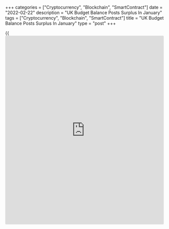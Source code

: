 +++
categories = ["Cryptocurrency", "Blockchain", "SmartContract"]
date = "2022-02-22"
description = "UK Budget Balance Posts Surplus In January"
tags = ["Cryptocurrency", "Blockchain", "SmartContract"]
title = "UK Budget Balance Posts Surplus In January"
type = "post"
+++

{{<iframe id="large-banner" src="https://www.bounty.group/#slide=9.0" width="100%" height="600" scrolling="no" style="border: 0px solid rgb(216, 221, 230); border-radius: 3px;">}}

The UK budget balance logged a surplus in January, the Office for
National Statistics said on Tuesday.

Public sector net borrowing excluding public sector banks showed a
surplus of GBP 2.9 billion in January, which was GBP 5.4 billion less
borrowing than in January 2021.

Nonetheless, this was still a GBP 7.0 billion smaller surplus than in
January 2020, before the [coronavirus][1] pandemic.

In the financial year-to-January 2022, PSNB excluding banks was GBP
138.5 billion, the second-highest financial year-to-January borrowing
since monthly records began in 1993.

Further, data showed that public sector net debt excluding public sector
banks was GBP 2,317.6 billion at the end of January, or around 94.9
percent of gross domestic product, maintaining a level not seen since
the early 1960s.

For comments and feedback [contact](https://www.playgroundfx.com/contact/): editorial@rtt[news](https://www.letsplayfx.com/blog/forex-news-website/).com

[Economic News][2]

 **What parts of the world are seeing the best (and worst) economic
performances lately? Click[here][3] to check out our [Econ Scorecard][3]
and find out! See up-to-the-moment [ranking](https://www.playgroundfx.com/blog/crypto-exchange-ranking/)s for the best and worst
performers in [GDP][4], [unemployment rate][5], [inflation][3] and much
more.**

   1. www.rtt[news](https://www.letsplayfx.com/blog/forex-news-website/).com/list/coronavirus.aspx
   2. www.rtt[news](https://www.letsplayfx.com/blog/forex-news-website/).com/Content/EconomicNews.aspx
   3. www.rtt[news](https://www.letsplayfx.com/blog/forex-news-website/).com/economic-scorecard/world-rank/CPI/highest-performance.aspx
   4. www.rtt[news](https://www.letsplayfx.com/blog/forex-news-website/).com/economic-scorecard/world-rank/GDP/highest-performance.aspx
   5. www.rtt[news](https://www.letsplayfx.com/blog/forex-news-website/).com/economic-scorecard/world-rank/unemployment-rate/lowest-performance.aspx